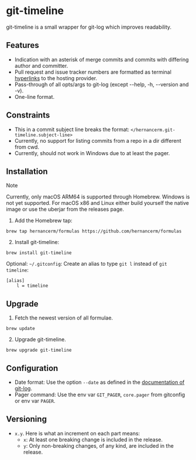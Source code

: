 # git-timeline

git-timeline is a small wrapper for git-log which improves readability.

## Features

- Indication with an asterisk of merge commits and commits with differing author and committer.
- Pull request and issue tracker numbers are formatted as terminal
  [hyperlinks](https://gist.github.com/egmontkob/eb114294efbcd5adb1944c9f3cb5feda) to the hosting provider.
- Pass-through of all opts/args to git-log (except --help, -h, --version and -v).
- One-line format.

## Constraints

- This in a commit subject line breaks the format: `</hernancerm.git-timeline.subject-line>`
- Currently, no support for listing commits from a repo in a dir different from cwd.
- Currently, should not work in Windows due to at least the pager.

## Installation

> [!NOTE]
> Currently, only macOS ARM64 is supported through Homebrew. Windows is not yet supported.
> For macOS x86 and Linux either build yourself the native image or use the uberjar from
> the releases page.

1. Add the Homebrew tap:

```text
brew tap hernancerm/formulas https://github.com/hernancerm/formulas
```

2. Install git-timeline:

```text
brew install git-timeline
```

Optional: `~/.gitconfig`: Create an alias to type `git l` instead of `git timeline`:

```text
[alias]
    l = timeline
```

## Upgrade

1. Fetch the newest version of all formulae.

```text
brew update
```

2. Upgrade git-timeline.

```text
brew upgrade git-timeline
```

## Configuration

- Date format: Use the option `--date` as defined in the
  [documentation of git-log](https://git-scm.com/docs/git-log#Documentation/git-log.txt---dateformat).
- Pager command: Use the env var `GIT_PAGER`, `core.pager` from gitconfig or env var `PAGER`.

## Versioning

- `x.y`. Here is what an increment on each part means:
  - `x`: At least one breaking change is included in the release.
  - `y`: Only non-breaking changes, of any kind, are included in the release.
